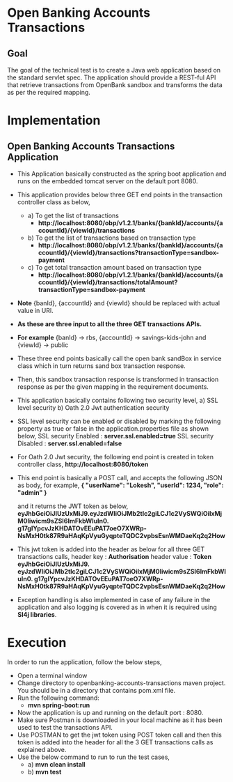 # Open Banking Accounts Transactions

## Goal

The goal of the technical test is to create a Java web application based on the standard servlet spec.
The application should provide a REST-ful API that retrieve transactions from OpenBank sandbox and
transforms the data as per the required mapping.

# Implementation

## Open Banking Accounts Transactions Application

- This Application basically constructed as the spring boot application and runs on the embedded
  tomcat server on the default port 8080.
- This application provides below three GET end points in the transaction controller class as below,
    - a) To get the list of transactions
       - **http://localhost:8080/obp/v1.2.1/banks/{bankId}/accounts/{accountId}/{viewId}/transactions**
    - b) To get the list of transactions based on transaction type
       - **http://localhost:8080/obp/v1.2.1/banks/{bankId}/accounts/{accountId}/{viewId}/transactions?transactionType=sandbox-payment**
    - c) To get total transaction amount based on transaction type
       - **http://localhost:8080/obp/v1.2.1/banks/{bankId}/accounts/{accountId}/{viewId}/transactions/totalAmount?transactionType=sandbox-payment**
- **Note** {banId}, {accountId} and {viewId} should be replaced with actual value in URl.
- **As these are three input to all the three GET transactions APIs.**
- **For example** {banId} -> rbs, {accountId} -> savings-kids-john and {viewId} -> public
- These three end points basically call the open bank sandBox in service class which in turn returns
  sand box transaction response.
- Then, this sandbox transaction response is transformed in transaction response as per the given mapping
  in the requirement documents.
- This application basically contains following two security level,
    a) SSL level security
    b) Oath 2.0 Jwt authentication security
- SSL level security can be enabled or disabled by marking the following property as true or false in the
  application.properties file as shown below,
  SSL security Enabled :  **server.ssl.enabled=true**
  SSL security Disabled :  **server.ssl.enabled=false**
- For Oath 2.0 Jwt security, the following end point is created in token controller class,
   **http://localhost:8080/token**
- This end point is basically a POST call, and accepts the following JSON as body,
   for example,
    **{
        "userName": "Lokesh",
        "userId": 1234,
        "role": "admin"
    }**

   and it returns the JWT token as below,
   **eyJhbGciOiJIUzUxMiJ9.eyJzdWIiOiJMb2tlc2giLCJ1c2VySWQiOiIxMjM0Iiwicm9sZSI6ImFkbWluIn0.
   g17gIYpcvJzKHDATOvEEuPAT7oeO7XWRp-NsMxH0tk87R9aHAqKpVyuGyqpteTQDC2vpbsEsnWMDaeKq2q2How**

- This jwt token is added into the header as below for all three GET transactions calls,
    header key : **Authorisation**
    header value : **Token eyJhbGciOiJIUzUxMiJ9.
    eyJzdWIiOiJMb2tlc2giLCJ1c2VySWQiOiIxMjM0Iiwicm9sZSI6ImFkbWluIn0.
    g17gIYpcvJzKHDATOvEEuPAT7oeO7XWRp-NsMxH0tk87R9aHAqKpVyuGyqpteTQDC2vpbsEsnWMDaeKq2q2How**

- Exception handling is also implemented in case of any failure in the application and also
  logging is covered as in when it is required using **Sl4j libraries**.

# Execution

In order to run the application, follow the below steps,
- Open a terminal window
- Change directory to openbanking-accounts-transactions maven project.
  You should be in a directory that contains pom.xml file.
- Run the following command:
    - **mvn spring-boot:run**
- Now the application is up and running on the default port : 8080.
- Make sure Postman is downloaded in your local machine as it has been used to test the transactions API.
- Use POSTMAN to get the jwt token using POST token call and then this token is added into the header
  for all the 3 GET transactions calls as explained above.
- Use the below command to run to run the test cases,
   - a) **mvn clean install**
   - b) **mvn test**